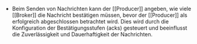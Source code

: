 - Beim Senden von Nachrichten kann der [[Producer]] angeben, wie viele [[Broker]] die Nachricht bestätigen müssen, bevor der [[Producer]] als erfolgreich abgeschlossen betrachtet wird. Dies wird durch die Konfiguration der Bestätigungsstufen (acks) gesteuert und beeinflusst die Zuverlässigkeit und Dauerhaftigkeit der Nachrichten.